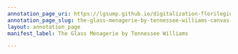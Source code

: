 ```yaml
---
annotation_page_uri: https://lgsump.github.io/digitalization-florilegium/annotations/the-glass-menagerie-by-tennessee-williams-canvas-1-1292-406787.json
annotation_page_slug: the-glass-menagerie-by-tennessee-williams-canvas-1-1292-406787
layout: annotation_page
manifest_label: The Glass Menagerie by Tennessee Williams

---
```

